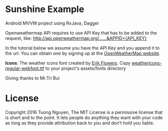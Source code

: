 # Sunshine Example
Android MVVM project using RxJava, Dagger

Openweathermap API requires to use API Key that has to be added to the request, like:
http://api.openweathermap.org/......&APPID={API_KEY}

In the tutorial below we assume you have the API Key and you append it to the url. You can obtain one by signing up at the [OpenWeatherMap website]( https://home.openweathermap.org/users/sign_up "OpenWeatherMap website").

**Icons**: The weather icons font created by [Erik Flowers](https://github.com/erikflowers/weather-icons). Copy [weathericons-regular-webfont.ttf](https://github.com/erikflowers/weather-icons/blob/master/fonts/weathericons-regular-webfont.ttf?raw=true) to your project's assets/fonts directory

Giving thanks to Mr.Tri Bui

# License
Copyright 2016 Tuong Nguyen, The MIT License is a permissive license that is short and to the point. It lets people do anything they want with your code as long as they provide attribution back to you and don’t hold you liable.
